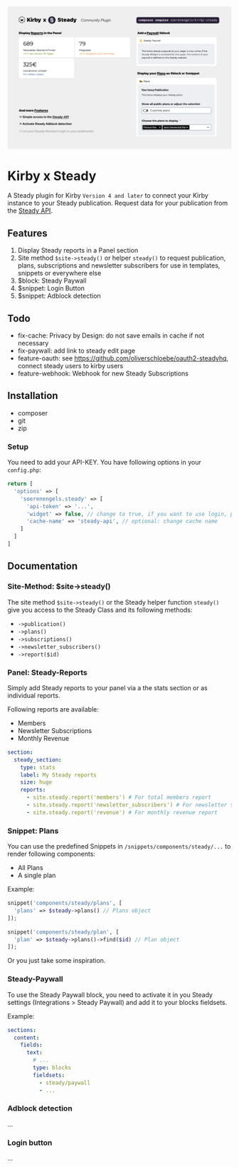 ![Kirby x Steady](https://github.com/soerenengels/kirby-steady/blob/main/assets/kirby-steady-feature-preview.png?raw=true)

# Kirby x Steady

A Steady plugin for Kirby `Version 4 and later` to connect your Kirby instance to your Steady publication. Request data for your publication from the [Steady API](https://developers.steadyhq.com/#rest).

## Features

1. Display Steady reports in a Panel section
2. Site method `$site->steady()` or helper `steady()` to request publication, plans, subscriptions and newsletter subscribers for use in templates, snippets or everywhere else
3. $block: Steady Paywall
4. $snippet: Login Button
5. $snippet: Adblock detection

## Todo

- fix-cache: Privacy by Design: do not save emails in cache if not necessary
- fix-paywall: add link to steady edit page
- feature-oauth: see <https://github.com/oliverschloebe/oauth2-steadyhq>, connect steady users to kirby users
- feature-webhook: Webhook for new Steady Subscriptions

## Installation

- composer
- git
- zip

### Setup

You need to add your API-KEY.
You have following options in your `config.php`:

```php
return [
  'options' => [
    'soerenengels.steady' => [
      'api-token' => '...',
      'widget' => false, // change to true, if you want to use login, paywall, sticky button or adblock detection
      'cache-name' => 'steady-api', // optional: change cache name
    ]
  ]
]
```

## Documentation

### Site-Method: $site->steady()

The site method `$site->steady()` or the Steady helper function `steady()` give you access to the Steady Class and its following methods:

- `->publication()`
- `->plans()`
- `->subscriptions()`
- `->newsletter_subscribers()`
- `->report($id)`

### Panel: Steady-Reports

Simply add Steady reports to your panel via a the stats section or as individual reports.

Following reports are available:

- Members
- Newsletter Subscriptions
- Monthly Revenue

```yml
section:
  steady_section:
    type: stats
    label: My Steady reports
    size: huge
    reports:
      - site.steady.report('members') # For total members report
      - site.steady.report('newsletter_subscribers') # For newsletter subscribers report
      - site.steady.report('revenue') # For monthly revenue report
```

### Snippet: Plans

You can use the predefined Snippets in `/snippets/components/steady/...` to render following components:

- All Plans
- A single plan

Example:

```php
snippet('components/steady/plans', [
  'plans' => $steady->plans() // Plans object
]);
```

```php
snippet('components/steady/plan', [
  'plan' => $steady->plans()->find($id) // Plan object
]);
```

Or you just take some inspiration.

### Steady-Paywall

To use the Steady Paywall block, you need to activate it in you Steady settings (Integrations > Steady Paywall) and add it to your blocks fieldsets.

Example:

```yml
sections:
  content:
    fields:
      text:
        # ...
        type: blocks
        fieldsets:
          - steady/paywall
          - ...
```

### Adblock detection

...

### Login button

...
